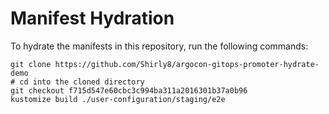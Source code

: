 # Manifest Hydration

To hydrate the manifests in this repository, run the following commands:

```shell
git clone https://github.com/Shirly8/argocon-gitops-promoter-hydrate-demo
# cd into the cloned directory
git checkout f715d547e60cbc3c994ba311a2016301b37a0b96
kustomize build ./user-configuration/staging/e2e
```
